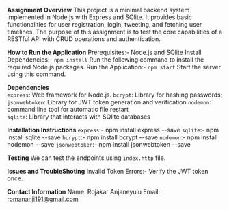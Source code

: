 __Assignment Overview__
    This project is a minimal backend system implemented in Node.js with Express and SQlite. It provides basic functionalities for user registration, login, tweeting, and fetching user timelines. The purpose of this assignment is to test the core capabilities of a RESTful API with CRUD operations and authentication. 

__How to Run the Application__ 
    Prerequisites:- Node.js and SQlite 
    Install Dependencies:- `npm install` Run the following command  to  install the required Node.js packages. 
    Run the Application:- `npm start` Start the server using this command. 

__Dependencies__  
    `express`: Web framework for Node.js.
    `bcrypt`: Library for hashing passwords;
    `jsonwebtoken`: Library for JWT token generation and verification 
    `nodemon`: command line tool for automatic file restart  
    `sqlite`: Library that interacts with SQlite databases 

__Installation Instructions__ 
    `express`:- npm install express --save 
    `sqlite`:- npm install sqlite --save 
    `bcrypt`:- npm install bcrypt --save 
    `nodemon`:- npm install nodemon --save 
    `jsonwebtoken`:- npm install jsonwebtoken --save  

__Testing__ 
    We can test the endpoints using `index.http` file.

__Issues and TroubleShoting__ 
    Invalid Token Errors:- Verify the JWT token once. 

__Contact Information__ 
    Name: Rojakar Anjaneyulu 
    Email: romananji191@gmail.com

